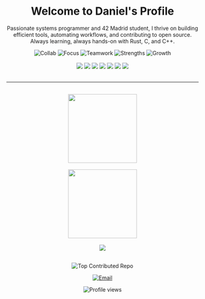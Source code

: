 <div align="center">

# Welcome to Daniel's Profile

<p>Passionate systems programmer and 42 Madrid student, I thrive on building efficient tools, automating workflows, and contributing to open source. Always learning, always hands-on with Rust, C, and C++.</p>

<img src="https://img.shields.io/badge/Collab-Open_to_tools_and_systems-brightgreen" alt="Collab" />
<img src="https://img.shields.io/badge/Focus-CLI_%7C_Automation_%7C_Systems-blue" alt="Focus" />
<img src="https://img.shields.io/badge/Teamwork-Solo_%26_Group_projects-ff69b4" alt="Teamwork" />
<img src="https://img.shields.io/badge/Strengths-Creativity_%26_Efficiency-yellow" alt="Strengths" />
<img src="https://img.shields.io/badge/Growth-Rust_%26_Security-9a6bdf" alt="Growth" />

</div>
<br>
<div align="center">

<img src="https://img.shields.io/badge/-Rust-05122A?style=for-the-badge&logo=rust&logoColor=white&color=DEA584">
<img src="https://img.shields.io/badge/-C-05122A?style=for-the-badge&logo=c&logoColor=white&color=00599C">
<img src="https://img.shields.io/badge/-C++-05122A?style=for-the-badge&logo=c%2B%2B&logoColor=white&color=00599C">
<img src="https://img.shields.io/badge/-Shell-05122A?style=for-the-badge&logo=gnu-bash&logoColor=white&color=4EAA25">
<img src="https://img.shields.io/badge/-Makefile-05122A?style=for-the-badge&color=333333">
<img src="https://img.shields.io/badge/-Just-05122A?style=for-the-badge&color=00C7B7">
<img src="https://img.shields.io/badge/-Git-05122A?style=for-the-badge&logo=git&logoColor=white&color=F05033">

</div>
<br>

---

<br>
<div align="center">
  <img height="180em" src="https://github-readme-stats.vercel.app/api/top-langs/?username=Daniel-Escamilla&layout=compact&langs_count=10&theme=radical"/>
</div>
<br>
<div align="center">
  <img height="180em" src="https://github-readme-stats.vercel.app/api?username=Daniel-Escamilla&show_icons=true&theme=radical&include_all_commits=true"/>
</div>
<br>
<div align="center">
  <img src="https://github-readme-streak-stats.herokuapp.com/?user=Daniel-Escamilla&theme=radical&hide_border=false" />
</div>
<br>
<p align="center">
  <img src="https://github-contributor-stats.vercel.app/api?username=Daniel-Escamilla&limit=1&theme=onedark" alt="Top Contributed Repo" />
</p>
<!-- <br>
<p align="center">
  <img src="https://github-profile-trophy.vercel.app/?username=Daniel-Escamilla&theme=juicyfresh&column=5&margin-w=15&margin-h=15&title=MultiLanguage,Commit,Repositories,Experience,PullRequest" />
</p> -->

<p align="center">
  <a href="mailto:descamil@student.42madrid.com">
    <img src="https://img.shields.io/badge/email-D14836?style=for-the-badge&logo=gmail&logoColor=white" alt="Email"/>
  </a>
</p>

<p align="center">
  <img src="https://komarev.com/ghpvc/?username=Daniel-Escamilla&style=for-the-badge&color=blueviolet" alt="Profile views"/>
</p>

